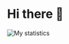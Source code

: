# Hi there 👋

![My statistics](https://github-readme-stats.vercel.app/api?username=madeindjs&show_icons=true&count_private=true&include_all_commits=true)

<!--
**madeindjs/madeindjs** is a ✨ _special_ ✨ repository because its `README.md` (this file) appears on your GitHub profile.

Here are some ideas to get you started:

- 🔭 I’m currently working on ...
- 🌱 I’m currently learning ...
- 👯 I’m looking to collaborate on ...
- 🤔 I’m looking for help with ...
- 💬 Ask me about ...
- 📫 How to reach me: ...
- 😄 Pronouns: ...
- ⚡ Fun fact: ...
-->
